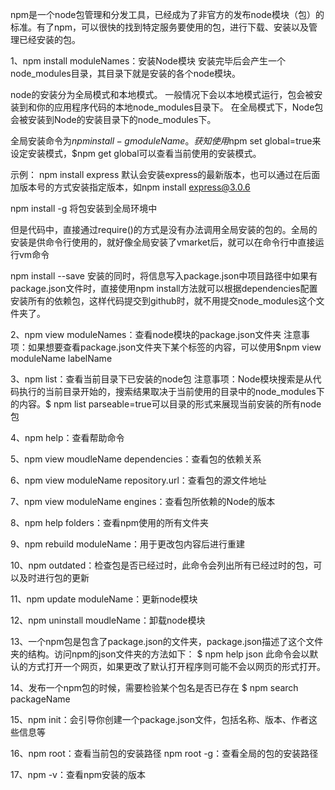 npm是一个node包管理和分发工具，已经成为了非官方的发布node模块（包）的标准。有了npm，可以很快的找到特定服务要使用的包，进行下载、安装以及管理已经安装的包。

1、npm install moduleNames：安装Node模块
安装完毕后会产生一个node_modules目录，其目录下就是安装的各个node模块。

node的安装分为全局模式和本地模式。
一般情况下会以本地模式运行，包会被安装到和你的应用程序代码的本地node_modules目录下。
在全局模式下，Node包会被安装到Node的安装目录下的node_modules下。

全局安装命令为$npm install -g moduleName。
获知使用$npm set global=true来设定安装模式，$npm get global可以查看当前使用的安装模式。

示例：
npm install express
默认会安装express的最新版本，也可以通过在后面加版本号的方式安装指定版本，如npm install express@3.0.6

npm install <name> -g
将包安装到全局环境中

但是代码中，直接通过require()的方式是没有办法调用全局安装的包的。全局的安装是供命令行使用的，就好像全局安装了vmarket后，就可以在命令行中直接运行vm命令

npm install <name> --save
安装的同时，将信息写入package.json中项目路径中如果有package.json文件时，直接使用npm install方法就可以根据dependencies配置安装所有的依赖包，这样代码提交到github时，就不用提交node_modules这个文件夹了。

2、npm view moduleNames：查看node模块的package.json文件夹
注意事项：如果想要查看package.json文件夹下某个标签的内容，可以使用$npm view moduleName labelName

3、npm list：查看当前目录下已安装的node包
注意事项：Node模块搜索是从代码执行的当前目录开始的，搜索结果取决于当前使用的目录中的node_modules下的内容。$ npm list parseable=true可以目录的形式来展现当前安装的所有node包

4、npm help：查看帮助命令

5、npm view moudleName dependencies：查看包的依赖关系

6、npm view moduleName repository.url：查看包的源文件地址

7、npm view moduleName engines：查看包所依赖的Node的版本

8、npm help folders：查看npm使用的所有文件夹

9、npm rebuild moduleName：用于更改包内容后进行重建

10、npm outdated：检查包是否已经过时，此命令会列出所有已经过时的包，可以及时进行包的更新

11、npm update moduleName：更新node模块

12、npm uninstall moudleName：卸载node模块

13、一个npm包是包含了package.json的文件夹，package.json描述了这个文件夹的结构。访问npm的json文件夹的方法如下：
$ npm help json
此命令会以默认的方式打开一个网页，如果更改了默认打开程序则可能不会以网页的形式打开。

14、发布一个npm包的时候，需要检验某个包名是否已存在
$ npm search packageName

15、npm init：会引导你创建一个package.json文件，包括名称、版本、作者这些信息等

16、npm root：查看当前包的安装路径
npm root -g：查看全局的包的安装路径

17、npm -v：查看npm安装的版本
